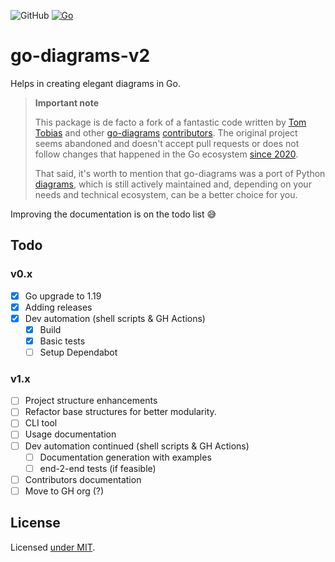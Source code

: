 ![GitHub](https://img.shields.io/github/license/mmierzwa/go-diagrams-v2?style=plastic) [![Go](https://github.com/mmierzwa/go-diagrams-v2/actions/workflows/go.yml/badge.svg)](https://github.com/mmierzwa/go-diagrams-v2/actions/workflows/go.yml)

# go-diagrams-v2

Helps in creating elegant diagrams in Go.

> **Important note**
>
> This package is de facto a fork of a fantastic code written by [Tom Tobias](https://github.com/tntobias) and
> other [go-diagrams](https://github.com/mmierzwa/go-diagrams-v2) [contributors](https://github.com/mmierzwa/go-diagrams-v2/graphs/contributors).
> The original project seems abandoned and doesn't accept pull requests or does not follow changes that happened in the Go
> ecosystem [since 2020](https://github.com/blushft/go-diagrams/commit/c78c821223d91bb44bde7c9aaeaf04e137566489).
>
> That said, it's worth to mention that go-diagrams was a port of
> Python [diagrams](https://github.com/mingrammer/diagrams), which is still actively maintained and, depending on your
> needs and technical ecosystem, can be a better choice for you.

Improving the documentation is on the todo list :sweat_smile:

## Todo

### v0.x

* [x] Go upgrade to 1.19
* [x] Adding releases
* [x] Dev automation (shell scripts & GH Actions)
    * [x] Build
    * [x] Basic tests
    * [ ] Setup Dependabot

### v1.x

* [ ] Project structure enhancements
* [ ] Refactor base structures for better modularity.
* [ ] CLI tool
* [ ] Usage documentation
* [ ] Dev automation continued (shell scripts & GH Actions)
  * [ ] Documentation generation with examples
  * [ ] end-2-end tests (if feasible)
* [ ] Contributors documentation
* [ ] Move to GH org (?)

## License

Licensed [under MIT](./LICENSE.md).